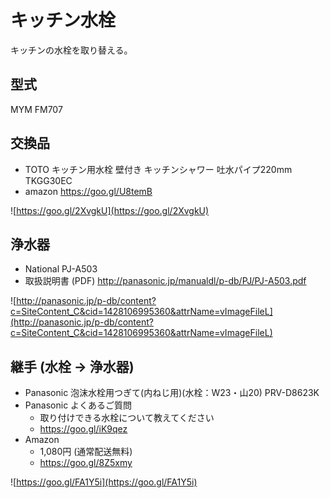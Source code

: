# キッチン水栓
キッチンの水栓を取り替える。

## 型式
MYM FM707

## 交換品
* TOTO キッチン用水栓 壁付き キッチンシャワー 吐水パイプ220mm TKGG30EC
* amazon https://goo.gl/U8temB

![https://goo.gl/2XvgkU](https://goo.gl/2XvgkU)

## 浄水器
* National PJ-A503
* 取扱説明書 (PDF) http://panasonic.jp/manualdl/p-db/PJ/PJ-A503.pdf

![http://panasonic.jp/p-db/content?c=SiteContent_C&cid=1428106995360&attrName=vImageFileL](http://panasonic.jp/p-db/content?c=SiteContent_C&cid=1428106995360&attrName=vImageFileL)

## 継手 (水栓 → 浄水器)
* Panasonic 泡沫水栓用つぎて(内ねじ用)(水栓：W23・山20) PRV-D8623K
* Panasonic よくあるご質問
	* 取り付けできる水栓について教えてください
	* https://goo.gl/iK9qez
* Amazon
	* 1,080円 (通常配送無料)
	* https://goo.gl/8Z5xmy

![https://goo.gl/FA1Y5i](https://goo.gl/FA1Y5i)


